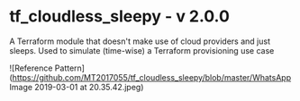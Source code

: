 # tf_cloudless_sleepy - v 2.0.0
A Terraform module that doesn't make use of cloud providers and just sleeps. Used to simulate (time-wise) a Terraform provisioning use case  

![Reference Pattern](https://github.com/MT2017055/tf_cloudless_sleepy/blob/master/WhatsApp Image 2019-03-01 at 20.35.42.jpeg)
